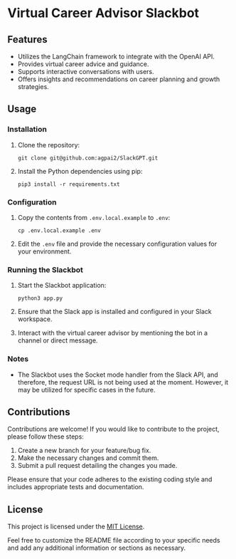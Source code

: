 # Virtual Career Advisor Slackbot
## Features

- Utilizes the LangChain framework to integrate with the OpenAI API.
- Provides virtual career advice and guidance.
- Supports interactive conversations with users.
- Offers insights and recommendations on career planning and growth strategies.

## Usage

### Installation

1. Clone the repository:

   ```shell
   git clone git@github.com:agpai2/SlackGPT.git
   ```

2. Install the Python dependencies using pip:

   ```shell
   pip3 install -r requirements.txt
   ```

### Configuration

1. Copy the contents from `.env.local.example` to `.env`:

   ```shell
   cp .env.local.example .env
   ```

2. Edit the `.env` file and provide the necessary configuration values for your environment.

### Running the Slackbot

1. Start the Slackbot application:

   ```shell
   python3 app.py
   ```

2. Ensure that the Slack app is installed and configured in your Slack workspace.
3. Interact with the virtual career advisor by mentioning the bot in a channel or direct message.

### Notes

- The Slackbot uses the Socket mode handler from the Slack API, and therefore, the request URL is not being used at the moment. However, it may be utilized for specific cases in the future.

## Contributions

Contributions are welcome! If you would like to contribute to the project, please follow these steps:

1. Create a new branch for your feature/bug fix.
2. Make the necessary changes and commit them.
3. Submit a pull request detailing the changes you made.

Please ensure that your code adheres to the existing coding style and includes appropriate tests and documentation.

## License

This project is licensed under the [MIT License](https://opensource.org/licenses/MIT).

Feel free to customize the README file according to your specific needs and add any additional information or sections as necessary.